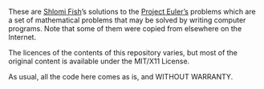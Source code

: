 These are [Shlomi Fish](http://www.shlomifish.org)’s solutions to
the [Project Euler’s](https://projecteuler.net/) problems which are a set of
mathematical problems that may be solved by writing computer programs.
Note that some of them were copied from elsewhere on the Internet.

The licences of the contents of this repository varies, but most of the
original content is available under the MIT/X11 License.

As usual, all the code here comes as is, and WITHOUT WARRANTY.
